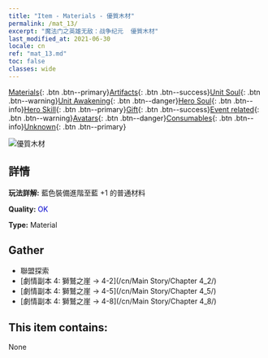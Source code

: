 ```yaml
---
title: "Item - Materials - 優質木材"
permalink: /mat_13/
excerpt: "魔法门之英雄无敌：战争纪元  優質木材"
last_modified_at: 2021-06-30
locale: cn
ref: "mat_13.md"
toc: false
classes: wide
---
```

 [Materials](/ItemsCN/){: .btn .btn--primary}[Artifacts](/ItemsCN/Artifacts/){: .btn .btn--success}[Unit Soul](/ItemsCN/UnitSoul/){: .btn .btn--warning}[Unit Awakening](/ItemsCN/UnitAwakening/){: .btn .btn--danger}[Hero Soul](/ItemsCN/HeroSoul/){: .btn .btn--info}[Hero Skill](/ItemsCN/HeroSkill/){: .btn .btn--primary}[Gift](/ItemsCN/Gift/){: .btn .btn--success}[Event related](/ItemsCN/Events/){: .btn .btn--warning}[Avatars](/ItemsCN/Avatars/){: .btn .btn--danger}[Consumables](/ItemsCN/Consumables/){: .btn .btn--info}[Unknown](/ItemsCN/Unknown/){: .btn .btn--primary}

 ![優質木材](/images/t/i_cailiao_mucai1.png)

## 詳情
 **玩法詳解:** 藍色裝備進階至藍 +1 的普通材料

 **Quality:** <span style="color: #0000CD">OK</span>

 **Type:** Material

## Gather

*    聯盟探索 
*    [劇情副本 4: 獅鷲之崖 -> 4-2](/cn/Main Story/Chapter 4_2/) 
*    [劇情副本 4: 獅鷲之崖 -> 4-5](/cn/Main Story/Chapter 4_5/) 
*    [劇情副本 4: 獅鷲之崖 -> 4-8](/cn/Main Story/Chapter 4_8/) 

## This item contains:

  None

